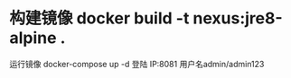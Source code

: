 # 构建镜像 docker build -t nexus:jre8-alpine .
运行镜像 docker-compose up -d
登陆 IP:8081   用户名admin/admin123
